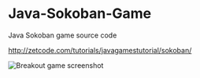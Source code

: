 # Java-Sokoban-Game
Java Sokoban game source code

http://zetcode.com/tutorials/javagamestutorial/sokoban/

![Breakout game screenshot](breakout_game.png)
